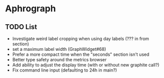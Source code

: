 # Aphrograph

## TODO List

* Investigate weird label cropping when using day labels (??? in from section)
* set a maximum label width (GraphWidget#68)
* Prefer a more compact time when the "seconds" section isn't used
* Better type safety around the metrics browser
* Add ability to adjust the display time (with or without new graphite call?)
* Fix command line input (defaulting to 24h in main?)
